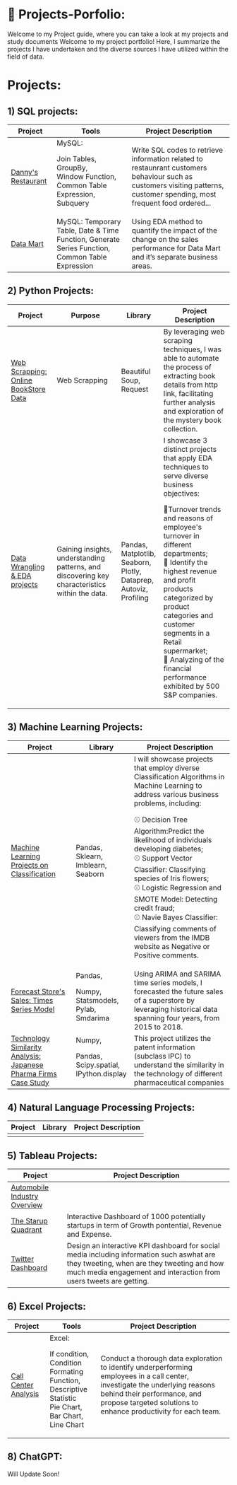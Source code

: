 # 🔔 Projects-Porfolio:
Welcome to my Project guide, where you can take a look at my projects and study documents
Welcome to my project portfolio!
Here, I summarize the projects I have undertaken and the diverse sources I have utilized within the field of data.

# Projects:
## 1) SQL projects:
| Project| Tools | Project Description | 
|---|---|---|
|[Danny's Restaurant](https://github.com/lethuyngocan/SQL-challenge/blob/master/Project%201:%20DANNY'S%20DINNER.md)|MySQL: <p>Join Tables,<br>GroupBy,<br>Window Function,<br>Common Table Expression,<br>Subquery</p>|Write SQL codes to retrieve information related to restaunrant customers behaviour such as customers visiting patterns, customer spending, most frequent food ordered...| 
|[Data Mart](https://github.com/lethuyngocan/SQL-challenge/blob/master/PROJECT%202:%20DATA%20MART.md)| MySQL: Temporary Table, Date & Time Function, Generate Series Function, Common Table Expression| Using EDA method to quantify the impact of the change on the sales performance for Data Mart and it’s separate business areas.|

## 2) Python Projects:
| Project| Purpose | Library| Project Description| 
|---|---|---|---|
|[Web Scrapping: Online BookStore Data](https://github.com/lethuyngocan/Web-Scrapping-Online-Book-Store/blob/master/web-scrapping-on-multiple-pages-booktoscrape-com.ipynb)|Web Scrapping|<p>Beautiful Soup,<br> Request</p>| By leveraging web scraping techniques, I was able to automate the process of extracting book details from http link, facilitating further analysis and exploration of the mystery book collection.|
|[Data Wrangling & EDA projects](https://github.com/lethuyngocan/EDA-Projects)|Gaining insights, understanding patterns, and discovering key characteristics within the data.|<p>Pandas,<br> Matplotlib, <br>Seaborn, <br>Plotly,<br>Dataprep,<br>Autoviz,<br>Profiling</p>|I showcase 3 distinct projects that apply EDA techniques to serve diverse business objectives: <p>📙Turnover trends and reasons of employee's turnover in different departments; <br>📙 Identify the highest revenue and profit products categorized by product categories and customer segments in a Retail supermarket;<br>📙 Analyzing of the financial performance exhibited by 500 S&P companies.</p>|
                                                                                                                    
## 3) Machine Learning Projects:
| Project| Library| Project Description| 
|---|---|---|
|[Machine Learning Projects on Classification](https://github.com/lethuyngocan/Machine-Learning-Projects-on-Classification-with-Python)|<p>Pandas, <br> Sklearn, <br> Imblearn, <br>Seaborn </p>|I will showcase projects that employ diverse Classification Algorithms in Machine Learning to address various business problems, including: <p> ⚾ Decision Tree Algorithm:Predict the likelihood of individuals developing diabetes; <br> ⚾ Support Vector Classifier: Classifying species of Iris flowers; <br> ⚾ Logistic Regression and SMOTE Model: Detecting credit fraud;  <br> ⚾  Navie Bayes Classifier: Classifying comments of viewers from the IMDB website as Negative or Positive comments. </p>
|[Forecast Store's Sales: Times Series Model](https://github.com/lethuyngocan/Time-Series-Forcast-Superstore-Sales/blob/master/README.md) |Pandas,<p> Numpy,<br> Statsmodels,<br> Pylab,<pr> Smdarima</p> |Using ARIMA and SARIMA time series models, I forecasted the future sales of a superstore by leveraging historical data spanning four years, from 2015 to 2018.|
|[Technology Similarity Analysis: Japanese Pharma Firms Case Study](https://github.com/lethuyngocan/Technology-Similarity-Analysis-Japanese-Pharma-Firms)|Numpy,<p> Pandas,<br> Scipy.spatial, <br> IPython.display</p>|This project utilizes the patent information (subclass IPC) to understand the similarity in the technology of different pharmaceutical companies|
## 4) Natural Language Processing Projects:
| Project| Library| Project Description| 
|---|---|---|
||||
## 5) Tableau Projects:
| Project|  Project Description| 
|---|---|
|[Automobile Industry Overview](https://public.tableau.com/app/profile/le.thuy.ngoc.an/viz/EDAAutomobileData/EDACARDATA)||
|[The Starup Quadrant](https://public.tableau.com/app/profile/le.thuy.ngoc.an/viz/TheStartupQuadrant_16697043413970/TheStartupQuadrant)|Interactive Dashboard of 1000 potentially startups in term of Growth pontential, Revenue and Expense. |
|[Twitter Dashboard](https://public.tableau.com/app/profile/le.thuy.ngoc.an/viz/TwitterDashboard_16437659400190/Dashboard1)|Design an interactive KPI dashboard for social media including information such aswhat are they tweeting, when are they tweeting and how much media engagement and interaction from users tweets are getting.|

## 6) Excel Projects:
| Project| Tools| Project Description| 
|---|---|---|
|[Call Center Analysis](https://github.com/lethuyngocan/Advanced-Excel-Projects)|Excel: <p> If condition, <br> Condition Formating Function, <br>Descriptive Statistic <br> Pie Chart, <br> Bar Chart, <br> Line Chart</p> |Conduct a thorough data exploration to identify underperforming employees in a call center, investigate the underlying reasons behind their performance, and propose targeted solutions to enhance productivity for each team. |
## 8) ChatGPT:
Will Update Soon!
                                                                                                                    
                                                                                                                    
                                                                                                                   
